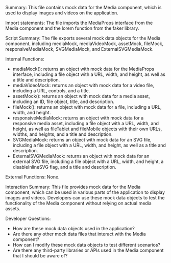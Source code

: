 Summary:
This file contains mock data for the Media component, which is used to display images and videos on the application.

Import statements:
The file imports the MediaProps interface from the Media component and the lorem function from the faker library.

Script Summary:
The file exports several mock data objects for the Media component, including mediaMock, mediaVideoMock, assetMock, fileMock, responsiveMediaMock, SVGMediaMock, and ExternalSVGMediaMock.

Internal Functions:
- mediaMock(): returns an object with mock data for the MediaProps interface, including a file object with a URL, width, and height, as well as a title and description.
- mediaVideoMock: returns an object with mock data for a video file, including a URL, controls, and a title.
- assetMock(): returns an object with mock data for a media asset, including an ID, file object, title, and description.
- fileMock(): returns an object with mock data for a file, including a URL, width, and height.
- responsiveMediaMock: returns an object with mock data for a responsive media asset, including a file object with a URL, width, and height, as well as fileTablet and fileMobile objects with their own URLs, widths, and heights, and a title and description.
- SVGMediaMock: returns an object with mock data for an SVG file, including a file object with a URL, width, and height, as well as a title and description.
- ExternalSVGMediaMock: returns an object with mock data for an external SVG file, including a file object with a URL, width, and height, a disableInlineSVG flag, and a title and description.

External Functions:
None.

Interaction Summary:
This file provides mock data for the Media component, which can be used in various parts of the application to display images and videos. Developers can use these mock data objects to test the functionality of the Media component without relying on actual media assets.

Developer Questions:
- How are these mock data objects used in the application?
- Are there any other mock data files that interact with the Media component?
- How can I modify these mock data objects to test different scenarios?
- Are there any third-party libraries or APIs used in the Media component that I should be aware of?